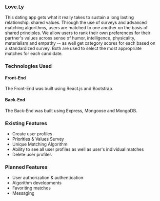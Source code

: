 ### Love.Ly  

This dating app gets what it really takes to sustain a long lasting relationship: shared values. Through the use of surveys and advanced matching algorithms, users are matched to one another on the basis of shared principles. We allow users to rank their own preferences for their partner's values across sense of humor, intelligence, physicality, materialism and empathy -- as well get category scores for each based on a standardized survey. Both are used to select the most appropriate matches for each candidate. 

### Technologies Used 

#### Front-End 

The Front-End was built using React.js and Bootstrap. 

#### Back-End 

The Back-End was built using Express, Mongoose and MongoDB. 

### Existing Features 

* Create user profiles 
* Priorities & Values Survey 
* Unique Matching Algorithm 
* Ability to see all user profiles as well as user's individual matches 
* Delete user profiles  

### Planned Features 

* User authorization & authentication 
* Algorithm developments 
* Favoriting matches 
* Messaging  



